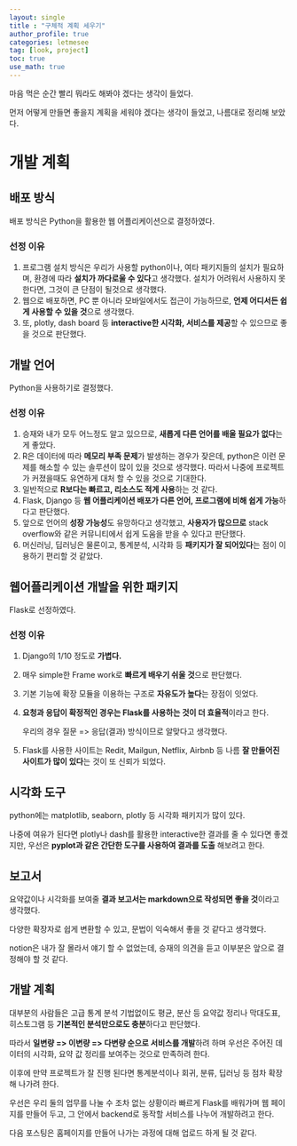 ```yaml
---
layout: single
title : "구체적 계획 세우기"
author_profile: true
categories: letmesee
tag: [look, project] 
toc: true
use_math: true
---
```






마음 먹은 순간 빨리 뭐라도 해봐야 겠다는 생각이 들었다.

먼저 어떻게 만들면 좋을지 계획을 세워야 겠다는 생각이 들었고, 나름대로 정리해 보았다.



# 개발 계획



## 배포 방식

배포 방식은 Python을 활용한 웹 어플리케이션으로 결정하였다.



### 선정 이유

1. 프로그램 설치 방식은 우리가 사용할 python이나, 여타 패키지들의 설치가 필요하며, 환경에 따라 **설치가 까다로울 수 있다**고 생각했다. 설치가 어려워서 사용하지 못한다면, 그것이 큰 단점이 될것으로 생각했다.
2.  웹으로 배포하면, PC 뿐 아니라 모바일에서도 접근이 가능하므로, **언제 어디서든 쉽게 사용할 수 있을 것**으로 생각했다.
3. 또, plotly, dash board 등 **interactive한 시각화, 서비스를 제공**할 수 있으므로 좋을 것으로 판단했다.



## 개발 언어

Python을 사용하기로 결정했다.



### 선정 이유

1. 승재와 내가 모두 어느정도 알고 있으므로, **새롭게 다른 언어를 배울 필요가 없다**는게 좋았다.
2. R은 데이터에 따라 **메모리 부족 문제**가 발생하는 경우가 잦은데, python은 이런 문제를 해소할 수 있는 솔루션이 많이 있을 것으로 생각했다. 따라서 나중에 프로젝트가 커졌을때도 유연하게 대처 할 수 있을 것으로 기대한다.
3. 일반적으로 **R보다는 빠르고, 리소스도 적게 사용**하는 것 같다.
4. Flask, Django 등 **웹 어플리케이션 배포가 다른 언어, 프로그램에 비해 쉽게 가능**하다고 판단했다.
5. 앞으로 언어의 **성장 가능성**도 유망하다고 생각했고, **사용자가 많으므로** stack overflow와 같은 커뮤니티에서 쉽게 도움을 받을 수 있다고 판단했다.
6. 머신러닝, 딥러닝은 물론이고, 통계분석, 시각화 등 **패키지가 잘 되어있다**는 점이 이용하기 편리할 것 같았다.



## 웹어플리케이션 개발을 위한 패키지

Flask로 선정하였다.



### 선정 이유

1. Django의 1/10 정도로 **가볍다.**

2. 매우 simple한 Frame work로 **빠르게 배우기 쉬울 것**으로 판단했다.

3. 기본 기능에 확장 모듈을 이용하는 구조로 **자유도가 높다**는 장점이 잇었다.

4. **요청과 응답이 확정적인 경우는 Flask를 사용하는 것이 더 효율적**이라고 한다.

   우리의 경우 질문 => 응답(결과) 방식이므로 알맞다고 생각했다.

5. Flask를 사용한 사이트는 Redit, Mailgun, Netflix, Airbnb 등 나름 **잘 만들어진 사이트가 많이 있다**는 것이 또 신뢰가 되었다.



## 시각화 도구

python에는 matplotlib, seaborn, plotly 등 시각화 패키지가 많이 있다.

나중에 여유가 된다면 plotly나 dash를 활용한 interactive한 결과를 줄 수 있다면 좋겠지만, 우선은 **pyplot과 같은 간단한 도구를 사용하여 결과를 도출** 해보려고 한다.



## 보고서

요약값이나 시각화를 보여줄 **결과 보고서는 markdown으로 작성되면 좋을 것**이라고 생각했다.

다양한 확장자로 쉽게 변환할 수 있고, 문법이 익숙해서 좋을 것 같다고 생각했다.

notion은 내가 잘 몰라서 얘기 할 수 없었는데, 승재의 의견을 듣고 이부분은 앞으로 결정해야 할 것 같다.



## 개발 계획

대부분의 사람들은 고급 통계 분석 기법없이도 평균, 분산 등 요약값 정리나 막대도표, 히스토그램 등 **기본적인 분석만으로도 충분**하다고 판단했다.



따라서 **일변량 => 이변량 => 다변량 순으로 서비스를 개발**하려 하며 우선은 주어진 데이터의 시각화, 요약 값 정리를 보여주는 것으로 만족하려 한다.

이후에 만약 프로젝트가 잘 진행 된다면 통계분석이나 회귀, 분류, 딥러닝 등 점차 확장해 나가려 한다.



우선은 우리 둘의 업무를 나눌 수 조차 없는 상황이라 빠르게 Flask를 배워가며 웹 페이지를 만들어 두고, 그 안에서 backend로 동작할 서비스를 나누어 개발하려고 한다.

다음 포스팅은 홈페이지를 만들어 나가는 과정에 대해 업로드 하게 될 것 같다.
